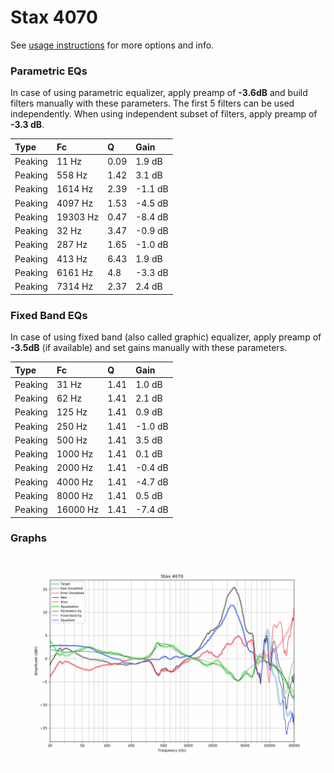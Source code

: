 # Stax 4070
See [usage instructions](https://github.com/jaakkopasanen/AutoEq#usage) for more options and info.

### Parametric EQs
In case of using parametric equalizer, apply preamp of **-3.6dB** and build filters manually
with these parameters. The first 5 filters can be used independently.
When using independent subset of filters, apply preamp of **-3.3 dB**.

| Type    | Fc       |    Q | Gain    |
|:--------|:---------|:-----|:--------|
| Peaking | 11 Hz    | 0.09 | 1.9 dB  |
| Peaking | 558 Hz   | 1.42 | 3.1 dB  |
| Peaking | 1614 Hz  | 2.39 | -1.1 dB |
| Peaking | 4097 Hz  | 1.53 | -4.5 dB |
| Peaking | 19303 Hz | 0.47 | -8.4 dB |
| Peaking | 32 Hz    | 3.47 | -0.9 dB |
| Peaking | 287 Hz   | 1.65 | -1.0 dB |
| Peaking | 413 Hz   | 6.43 | 1.9 dB  |
| Peaking | 6161 Hz  | 4.8  | -3.3 dB |
| Peaking | 7314 Hz  | 2.37 | 2.4 dB  |

### Fixed Band EQs
In case of using fixed band (also called graphic) equalizer, apply preamp of **-3.5dB**
(if available) and set gains manually with these parameters.

| Type    | Fc       |    Q | Gain    |
|:--------|:---------|:-----|:--------|
| Peaking | 31 Hz    | 1.41 | 1.0 dB  |
| Peaking | 62 Hz    | 1.41 | 2.1 dB  |
| Peaking | 125 Hz   | 1.41 | 0.9 dB  |
| Peaking | 250 Hz   | 1.41 | -1.0 dB |
| Peaking | 500 Hz   | 1.41 | 3.5 dB  |
| Peaking | 1000 Hz  | 1.41 | 0.1 dB  |
| Peaking | 2000 Hz  | 1.41 | -0.4 dB |
| Peaking | 4000 Hz  | 1.41 | -4.7 dB |
| Peaking | 8000 Hz  | 1.41 | 0.5 dB  |
| Peaking | 16000 Hz | 1.41 | -7.4 dB |

### Graphs
![](./Stax%204070.png)